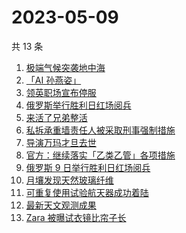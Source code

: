 # 2023-05-09

共 13 条

<!-- BEGIN -->
<!-- 最后更新时间 Tue May 09 2023 19:06:08 GMT+0800 (China Standard Time) -->

1. [极端气候突袭地中海](https://www.zhihu.com/search?q=%E6%9E%81%E7%AB%AF%E6%B0%94%E5%80%99%E7%AA%81%E8%A2%AD%E5%9C%B0%E4%B8%AD%E6%B5%B7)
1. [「AI 孙燕姿」](https://www.zhihu.com/search?q=%E3%80%8CAI%20%E5%AD%99%E7%87%95%E5%A7%BF%E3%80%8D)
1. [领英职场宣布停服](https://www.zhihu.com/search?q=%E9%A2%86%E8%8B%B1%E8%81%8C%E5%9C%BA%E5%AE%A3%E5%B8%83%E5%81%9C%E6%9C%8D)
1. [俄罗斯举行胜利日红场阅兵](https://www.zhihu.com/search?q=%E4%BF%84%E7%BD%97%E6%96%AF%E4%B8%BE%E8%A1%8C%E8%83%9C%E5%88%A9%E6%97%A5%E7%BA%A2%E5%9C%BA%E9%98%85%E5%85%B5)
1. [来活了兄弟整活](https://www.zhihu.com/search?q=%E6%9D%A5%E6%B4%BB%E4%BA%86%E5%85%84%E5%BC%9F%E6%95%B4%E6%B4%BB)
1. [私拆承重墙责任人被采取刑事强制措施](https://www.zhihu.com/search?q=%E7%A7%81%E6%8B%86%E6%89%BF%E9%87%8D%E5%A2%99%E8%B4%A3%E4%BB%BB%E4%BA%BA%E8%A2%AB%E9%87%87%E5%8F%96%E5%88%91%E4%BA%8B%E5%BC%BA%E5%88%B6%E6%8E%AA%E6%96%BD)
1. [导演万玛才旦去世](https://www.zhihu.com/search?q=%E5%AF%BC%E6%BC%94%E4%B8%87%E7%8E%9B%E6%89%8D%E6%97%A6%E5%8E%BB%E4%B8%96)
1. [官方：继续落实「乙类乙管」各项措施](https://www.zhihu.com/search?q=%E5%AE%98%E6%96%B9%EF%BC%9A%E7%BB%A7%E7%BB%AD%E8%90%BD%E5%AE%9E%E3%80%8C%E4%B9%99%E7%B1%BB%E4%B9%99%E7%AE%A1%E3%80%8D%E5%90%84%E9%A1%B9%E6%8E%AA%E6%96%BD)
1. [俄罗斯 9 日举行胜利日红场阅兵](https://www.zhihu.com/search?q=%E4%BF%84%E7%BD%97%E6%96%AF%209%20%E6%97%A5%E4%B8%BE%E8%A1%8C%E8%83%9C%E5%88%A9%E6%97%A5%E7%BA%A2%E5%9C%BA%E9%98%85%E5%85%B5)
1. [月壤发现天然玻璃纤维](https://www.zhihu.com/search?q=%E6%9C%88%E5%A3%A4%E5%8F%91%E7%8E%B0%E5%A4%A9%E7%84%B6%E7%8E%BB%E7%92%83%E7%BA%A4%E7%BB%B4)
1. [可重复使用试验航天器成功着陆](https://www.zhihu.com/search?q=%E5%8F%AF%E9%87%8D%E5%A4%8D%E4%BD%BF%E7%94%A8%E8%AF%95%E9%AA%8C%E8%88%AA%E5%A4%A9%E5%99%A8%E6%88%90%E5%8A%9F%E7%9D%80%E9%99%86)
1. [最新天文观测成果](https://www.zhihu.com/search?q=%E6%9C%80%E6%96%B0%E5%A4%A9%E6%96%87%E8%A7%82%E6%B5%8B%E6%88%90%E6%9E%9C)
1. [Zara 被曝试衣镜比帘子长](https://www.zhihu.com/search?q=Zara%20%E8%A2%AB%E6%9B%9D%E8%AF%95%E8%A1%A3%E9%95%9C%E6%AF%94%E5%B8%98%E5%AD%90%E9%95%BF)

<!-- END -->
